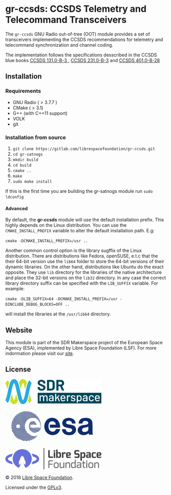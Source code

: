 # gr-ccsds: CCSDS Telemetry and Telecommand Transceivers

The `gr-ccsds` GNU Radio out-of-tree (OOT) module provides a set
of transceivers implementing the CCSDS recommendations for telemetry
and telecommand synchronization and channel coding.

The implementation follows the specifications desscribed in the CCSDS blue books
[CCSDS 131.0-B-3 ](https://public.ccsds.org/Pubs/131x0b3e1.pdf), 
[CCSDS 231.0-B-3](https://public.ccsds.org/Pubs/231x0b3.pdf) 
and [CCSDS 401.0-B-28](https://public.ccsds.org/Pubs/401x0b28.pdf)

## Installation

### Requirements
* GNU Radio ( > 3.7.7 )
* CMake ( > 3.1)
* G++ (with C++11 support)
* VOLK
* git


### Installation from source

1. `git clone https://gitlab.com/librespacefoundation/gr-ccsds.git`
2. `cd gr-satnogs`
3. `mkdir build`
4. `cd build`
5. `cmake ..`
6. `make`
7. `sudo make install`

If this is the first time you are building the gr-satnogs module run
`sudo ldconfig`

#### Advanced
By default, the **gr-ccsds** module will use the default installation prefix.
This highly depends on the Linux distribution. You can use the `CMAKE_INSTALL_PREFIX`
variable to alter the default installation path.
E.g:

`cmake -DCMAKE_INSTALL_PREFIX=/usr ..`

Another common control option is the library sugffix of the Linux distribution.
There are distributions like Fedora, openSUSE, e.t.c that the their 64-bit version
use the `lib64` folder to store the 64-bit versions of their dynamic libraries.
On the other hand, distributions like Ubuntu do the exact opposite. They use
`lib` directory for the libraries of the native architecture and place the 32-bit versions
on the `lib32` directory. In any case the correct library directory suffix
can be specified with the `LIB_SUFFIX` variable. For example:

`cmake -DLIB_SUFFIX=64 -DCMAKE_INSTALL_PREFIX=/usr -DINCLUDE_DEBUG_BLOCKS=OFF ..`

will install the libraries at the `/usr/lib64` directory.

## Website
This module is part of the SDR Makerspace project of the European Space Agency (ESA),
implemented by Libre Space Foundation (LSF).
For more indormation please visit our [site](https://libre.space).

## License

![ESA SDR Makerspace Activity](docs/assets/ESASDRMakerspace_ICONS_8-300x78.png) 
![ESA](docs/assets/img_colorlogo_darkblue-300x131.gif)
![Libre Space Foundation](docs/assets/LSF_HD_Horizontal_Color1-300x66.png)   

&copy; 2018 [Libre Space Foundation](http://librespacefoundation.org).

Licensed under the [GPLv3](LICENSE).
